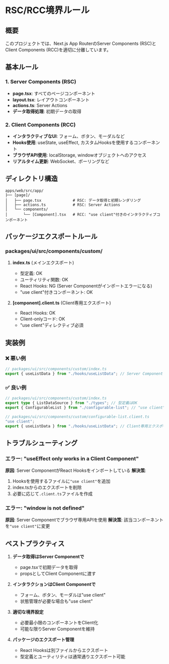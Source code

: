 # RSC/RCC境界ルール

## 概要
このプロジェクトでは、Next.js App RouterのServer Components (RSC)とClient Components (RCC)を適切に分離しています。

## 基本ルール

### 1. Server Components (RSC)
- **page.tsx**: すべてのページコンポーネント
- **layout.tsx**: レイアウトコンポーネント
- **actions.ts**: Server Actions
- **データ取得処理**: 初期データの取得

### 2. Client Components (RCC)
- **インタラクティブなUI**: フォーム、ボタン、モーダルなど
- **Hooks使用**: useState, useEffect, カスタムHooksを使用するコンポーネント
- **ブラウザAPI使用**: localStorage, windowオブジェクトへのアクセス
- **リアルタイム更新**: WebSocket、ポーリングなど

## ディレクトリ構造

```
apps/web/src/app/
├── [page]/
│   ├── page.tsx              # RSC: データ取得と初期レンダリング
│   ├── actions.ts            # RSC: Server Actions
│   └── components/
│       └── [Component].tsx   # RCC: "use client"付きのインタラクティブコンポーネント
```

## パッケージエクスポートルール

### packages/ui/src/components/custom/

1. **index.ts** (メインエクスポート)
   - 型定義: OK
   - ユーティリティ関数: OK  
   - React Hooks: NG (Server Componentがインポートエラーになる)
   - "use client"付きコンポーネント: OK

2. **[component].client.ts** (Client専用エクスポート)
   - React Hooks: OK
   - Client-onlyコード: OK
   - "use client"ディレクティブ必須

## 実装例

### ❌ 悪い例
```typescript
// packages/ui/src/components/custom/index.ts
export { useListData } from "./hooks/useListData"; // Server Componentでエラー
```

### ✅ 良い例
```typescript
// packages/ui/src/components/custom/index.ts
export type { ListDataSource } from "./types"; // 型定義はOK
export { ConfigurableList } from "./configurable-list"; // "use client"付きコンポーネントはOK

// packages/ui/src/components/custom/configurable-list.client.ts
"use client";
export { useListData } from "./hooks/useListData"; // Client専用エクスポート
```

## トラブルシューティング

### エラー: "useEffect only works in a Client Component"
**原因**: Server ComponentがReact Hooksをインポートしている
**解決策**: 
1. Hooksを使用するファイルに`"use client"`を追加
2. index.tsからのエクスポートを削除
3. 必要に応じて`.client.ts`ファイルを作成

### エラー: "window is not defined"
**原因**: Server Componentでブラウザ専用APIを使用
**解決策**: 該当コンポーネントを`"use client"`に変更

## ベストプラクティス

1. **データ取得はServer Componentで**
   - page.tsxで初期データを取得
   - propsとしてClient Componentに渡す

2. **インタラクションはClient Componentで**
   - フォーム、ボタン、モーダルは"use client"
   - 状態管理が必要な場合も"use client"

3. **適切な境界設定**
   - 必要最小限のコンポーネントをClient化
   - 可能な限りServer Componentを維持

4. **パッケージのエクスポート管理**
   - React Hooksは別ファイルからエクスポート
   - 型定義とユーティリティは通常通りエクスポート可能